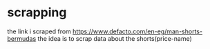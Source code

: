 # scrapping
the link i scraped from https://www.defacto.com/en-eg/man-shorts-bermudas
the idea is to scrap data about the shorts(price-name)
